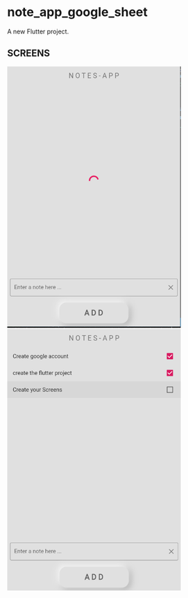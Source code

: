 # note_app_google_sheet

A new Flutter project.

## SCREENS

 <img src="https://github.com/nizarzitouni/todo_app_google_sheet/blob/master/loading.PNG" width="400" height="600">
 
 <img src="https://github.com/nizarzitouni/todo_app_google_sheet/blob/master/TDList.PNG" width="400" height="600">

